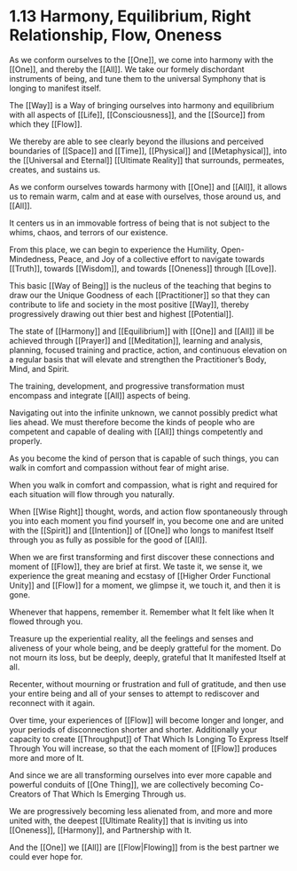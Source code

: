 # 1.13 Harmony, Equilibrium, Right Relationship, Flow, Oneness
As we conform ourselves to the [[One]], we come into harmony with the [[One]], and thereby the [[All]]. We take our formely dischordant instruments of being, and tune them to the universal Symphony that is longing to manifest itself. 

The [[Way]] is a Way of bringing ourselves into harmony and equilibrium with all aspects of [[Life]], [[Consciousness]], and the [[Source]] from which they [[Flow]]. 

We thereby are able to see clearly beyond the illusions and perceived boundaries of [[Space]] and [[Time]], [[Physical]] and [[Metaphysical]], into the [[Universal and Eternal]] [[Ultimate Reality]] that surrounds, permeates, creates, and sustains us. 

As we conform ourselves towards harmony with [[One]] and [[All]], it allows us to remain warm, calm and at ease with ourselves, those around us, and [[All]]. 

It centers us in an immovable fortress of being that is not subject to the whims, chaos, and terrors of our existence. 

From this place, we can begin to experience the Humility, Open-Mindedness, Peace, and Joy of a collective effort to navigate towards [[Truth]], towards [[Wisdom]], and towards [[Oneness]] through [[Love]]. 

This basic [[Way of Being]] is the nucleus of the teaching that begins to draw our the Unique Goodness of each [[Practitioner]] so that they can contribute to life and society in the most positive [[Way]], thereby progressively drawing out thier best and highest [[Potential]]. 

The state of [[Harmony]] and [[Equilibrium]] with [[One]] and [[All]] ill be achieved through [[Prayer]] and [[Meditation]], learning and analysis, planning, focused training and practice, action, and continuous elevation on a regular basis that will elevate and strengthen the Practitioner’s Body, Mind, and Spirit. 

The training, development, and progressive transformation must encompass and integrate [[All]] aspects of being. 

Navigating out into the infinite unknown, we cannot possibly predict what lies ahead. We must therefore become the kinds of people who are competent and capable of dealing with [[All]] things competently and properly. 

As you become the kind of person that is capable of such things, you can walk in comfort and compassion without fear of might arise. 

When you walk in comfort and compassion, what is right and required for each situation will flow through you naturally.

When [[Wise Right]] thought, words, and action flow spontaneously through you into each moment you find yourself in, you become one and are united with the [[Spirit]] and [[Intention]] of [[One]] who longs to manifest Itself through you as fully as possible for the good of [[All]]. 

When we are first transforming and first discover these connections and moment of [[Flow]], they are brief at first. We taste it, we sense it, we experience  the great meaning and ecstasy of [[Higher Order Functional Unity]] and [[Flow]] for a moment, we glimpse it, we touch it, and then it is gone. 

Whenever that happens, remember it. Remember what It felt like when It flowed through you. 

Treasure up the experiential reality, all the feelings and senses and aliveness of your whole being, and be deeply gratteful for the moment. Do not mourn its loss, but be deeply, deeply, grateful that It manifested Itself at all. 
 
Recenter, without mourning or frustration and full of gratitude, and then use your entire being and all of your senses to attempt to rediscover and reconnect with it again. 

Over time, your experiences of [[Flow]] will become longer and longer, and your periods of disconnection shorter and shorter. Additionally your capacity to create [[Throughput]] of That Which Is Longing To Express Itself Through You will increase, so that the each moment of [[Flow]] produces more and more of It. 

And since we are all transforming ourselves into ever more capable and powerful conduits of [[One Thing]], we are collectively becoming Co-Creators of That Which Is Emerging Through us. 

We are progressively becoming less alienated from, and more and more united with, the deepest [[Ultimate Reality]] that is inviting us into [[Oneness]], [[Harmony]], and Partnership with It. 

And the [[One]] we [[All]] are [[Flow|Flowing]] from is the best partner we could ever hope for. 




